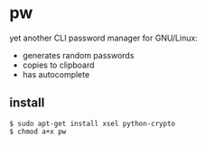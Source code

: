 pw
==

yet another CLI password manager for GNU/Linux:
- generates random passwords
- copies to clipboard
- has autocomplete

install
-------

    $ sudo apt-get install xsel python-crypto
    $ chmod a+x pw
